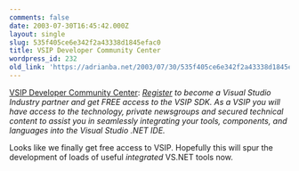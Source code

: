 ```yaml
---
comments: false
date: 2003-07-30T16:45:42.000Z
layout: single
slug: 535f405ce6e342f2a43338d1845efac0
title: VSIP Developer Community Center
wordpress_id: 232
old_link: 'https://adrianba.net/2003/07/30/535f405ce6e342f2a43338d1845efac0/'
---
```

[VSIP Developer Community
Center](http://www.vsipdev.com/):
_[Register](http://www.vsipdev.com/partnerregistration.aspx)
to become a Visual Studio Industry partner and get FREE access to
the VSIP SDK. As a VSIP you will have access to the technology,
private newsgroups and secured technical content to assist you in
seamlessly integrating your tools, components, and languages into
the Visual Studio .NET IDE._

Looks like we finally get free access to VSIP. Hopefully this
will spur the development of loads of useful _integrated_
VS.NET tools now.
